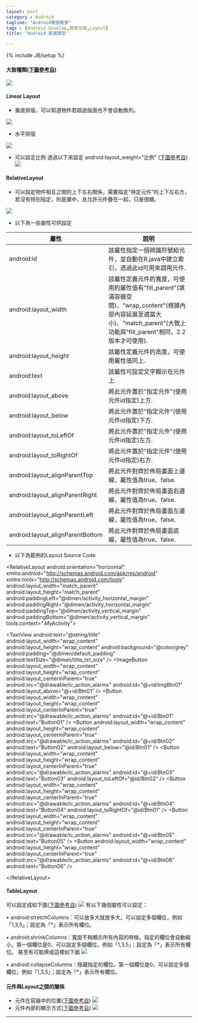 ```yaml
---
layout: post
category : Android 
tagline: "Android開發教學"
tags : [Android Develop,教學文章,Layout]
title: "Android 版面類型"

---
```

{% include JB/setup %}

#### 大致種類([下圖參考自][1])
![][image-1]
#### Linear Layout
- 垂直排版，可以知道物件若超過版面也不會自動換列。

![][image-2]
- 水平排版

![][image-3]
- 可以設定比例
透過以下來設定 android:layout_weight="比例"
([下圖參考自][2]) ![][image-4]

#### RelativeLayout
- 可以設定物件相互之間的上下左右關係，需要指定”特定元件”的上下左右方，若沒有特別指定，則是置中，且允許元件疊在一起，只是很醜。

![][image-5]
- 以下為一些屬性可供設定

| 屬性                                | 說明                                                                                                                                                                            |
|---------------------------------- |--------------------------------------------------------------------------------------------------------------------------------------------------------------------------------   |
| android:id                        | 該屬性指定一個辨識符號給元件，並自動在R.java中建立索引，透過此id可用來調用元件.                                                                                                    |
| android:layout\_width              | 該屬性定義元件的寬度，可使用的屬性值有"fill\_parent"(填滿容器空間)、"wrap\_content"(根據內部內容延展至適當大小)、"match\_parent"(大致上功能與"fill\_parent"相同，2.2版本才可使用).     |
| android:layout\_height             | 該屬性定義元件的高度，可使用屬性值同上.                                                                                                                                            |
| android:text                      | 該屬性可設定文字顯示在元件上.                                                                                                                                                   |
| android:layout\_above              | 將此元件置於"指定元件"(使用元件id指定)上方.                                                                                                                                     |
| android:layout\_below              | 將此元件置於"指定元件"(使用元件id指定)下方.                                                                                                                                     |
| android:layout\_toLeftOf           | 將此元件置於"指定元件"(使用元件id指定)左方.                                                                                                                                     |
| android:layout\_toRightOf          | 將此元件置於"指定元件"(使用元件id指定)右方.                                                                                                                                     |
| android:layout\_alignParentTop     | 將此元件對齊於佈局畫面上邊線，屬性值為true、false.                                                                                                                                |
| android:layout\_alignParentRight   | 將此元件對齊於佈局畫面右邊線，屬性值為true、false.                                                                                                                                |
| android:layout\_alignParentLeft    | 將此元件對齊於佈局畫面左邊線，屬性值為true、false.                                                                                                                                |
| android:layout\_alignParentBottom  | 將此元件對齊於佈局畫面底線，屬性值為true、false.                                                                                                                                   |


- 以下為範例的Layout Source Code


\<RelativeLayout android:orientation="horizontal"
xmlns:android="http://schemas.android.com/apk/res/android"
xmlns:tools="http://schemas.android.com/tools"
android:layout_width="match_parent"
android:layout_height="match_parent"
android:paddingLeft="@dimen/activity_horizontal_margin"
android:paddingRight="@dimen/activity_horizontal_margin"
android:paddingTop="@dimen/activity_vertical_margin"
android:paddingBottom="@dimen/activity_vertical_margin"
tools:context=".MyActivity"\>

\<TextView
android:text="@string/title"
android:layout_width="wrap_content"
android:layout_height="wrap_content"
android:background="@color/grey"
android:padding="@dimen/default_padding"
android:textSize="@dimen/title_txt_size"
/\>
\<ImageButton
android:layout_width="wrap_content"
android:layout_height="wrap_content"
android:layout_centerInParent="true"
android:src="@drawable/ic_action_alarms"
android:id="@+id/ImgBtn01"
android:layout_above="@+id/Btn01"
/\>
\<Button
android:layout_width="wrap_content"
android:layout_height="wrap_content"
android:layout_centerInParent="true"
android:src="@drawable/ic_action_alarms"
android:id="@+id/Btn01"
android:text="Button01"
/\>
\<Button
android:layout_width="wrap_content"
android:layout_height="wrap_content"
android:layout_centerInParent="true"
android:src="@drawable/ic_action_alarms"
android:id="@+id/Btn02"
android:text="Button02"
android:layout_below="@id/Btn01"
/\>
\<Button
android:layout_width="wrap_content"
android:layout_height="wrap_content"
android:layout_centerInParent="true"
android:src="@drawable/ic_action_alarms"
android:id="@+id/Btn03"
android:text="Button03"
android:layout_toLeftOf="@id/Btn02"
/\>
\<Button
android:layout_width="wrap_content"
android:layout_height="wrap_content"
android:layout_centerInParent="true"
android:src="@drawable/ic_action_alarms"
android:id="@+id/Btn04"
android:text="Button04"
android:layout_toRightOf="@id/Btn01"
/\>
\<Button
android:layout_width="wrap_content"
android:layout_height="wrap_content"
android:layout_centerInParent="true"
android:src="@drawable/ic_action_alarms"
android:id="@+id/Btn05"
android:text="Button05"
/\>
\<Button
android:layout_width="wrap_content"
android:layout_height="wrap_content"
android:layout_centerInParent="true"
android:src="@drawable/ic_action_alarms"
android:id="@+id/Btn06"
android:text="Button06"
/\>

\</RelativeLayout\>

#### TableLayout
可以設定成如下圖([下圖參考自][3])
![][image-6]
有以下幾個屬性可以設定：

•	android:stretchColumns：可以放多大就放多大。可以設定多個欄位，例如「1,3,5」；設定為「*」表示所有欄位。

•	android:shrinkColumns：寬度不夠顯示所有內容的時候，指定的欄位會自動縮小。第一個欄位是0，可以設定多個欄位，例如「1,3,5」；設定為「*」表示所有欄位。
甚至有可能擠成這樣如下圖
![][image-7]

•	android:collapseColumns：隱藏指定的欄位。第一個欄位是0，可以設定多個欄位，例如「1,3,5」；設定為「*」表示所有欄位。


#### 元件與Layout之間的關係
- 元件在容器中的位置([下圖參考自][4])
![][image-8]
- 元件內部的顯示方式([下圖參考自][5])
![][image-9]



---- 

[1]:	http://www.codedata.com.tw/mobile/android-tutorial-the-2nd-class-2-ui/
[2]:	http://www.codedata.com.tw/mobile/android-tutorial-the-2nd-class-2-ui/
[3]:	http://www.codedata.com.tw/mobile/android-tutorial-the-2nd-class-2-ui/
[4]:	http://www.codedata.com.tw/mobile/android-tutorial-the-2nd-class-2-ui/
[5]:	http://www.codedata.com.tw/mobile/android-tutorial-the-2nd-class-2-ui/

[image-1]:	https://farm4.staticflickr.com/3927/15221905630_7f8e077733_o.png
[image-2]:	https://farm4.staticflickr.com/3897/15212269618_d2c93db43d_o.png
[image-3]:	https://farm3.staticflickr.com/2948/15212329908_468e42f4dc_o.png
[image-4]:	https://farm3.staticflickr.com/2944/15408606085_c75b0f02c2_o.png
[image-5]:	https://farm4.staticflickr.com/3887/15375953086_818594e6f2_o.png
[image-6]:	https://farm4.staticflickr.com/3931/15221955850_3955fc723e_o.png
[image-7]:	https://farm4.staticflickr.com/3931/15408874962_62f6550c29_o.png
[image-8]:	https://farm4.staticflickr.com/3928/15221947878_0ebd598348_o.png
[image-9]:	https://farm4.staticflickr.com/3927/15221895490_d491f2c583_o.png